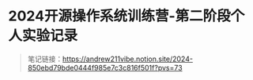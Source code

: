 # 2024开源操作系统训练营-第二阶段个人实验记录
> 笔记链接：https://andrew211vibe.notion.site/2024-850ebd79bde0444f985e7c3c816f501f?pvs=73